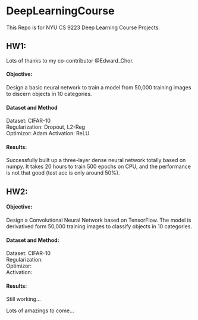 # DeepLearningCourse  

This Repo is for NYU CS 9223 Deep Learning Course Projects.  


## HW1:   
Lots of thanks to my co-contributor @Edward_Chor.   
#### Objective:   
Design a basic neural network to train a model from 50,000 training images to discern objects in 10 categories.  
#### Dataset and Method
Dataset: CIFAR-10  
Regularization: Dropout, L2-Reg  
Optimizor: Adam
Activation: ReLU


#### Results:
Successfully built up a three-layer dense neural network totally based on numpy. It takes 20 hours to train 500 epochs on CPU, and the performance is not that good (test acc is only around 50%).  

## HW2:
#### Objective:
Design a Convolutional Neural Network based on TensorFlow. The model is derivatived form 50,000 training images to classify objects in 10 categories.
#### Dataset and Method:
Dataset: CIFAR-10  
Regularization:  
Optimizor:  
Activation:  
#### Results:  
Still working...  




Lots of amazings to come...
